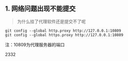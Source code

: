 ## 1. 网络问题出现不能提交
> 为什么挂了代理软件还是提交不了呢
```shell
git config --global http.proxy http://127.0.0.1:10809
git config --global https.proxy http://127.0.0.1:10809
```
注：10809为代理服务器的端口

2332